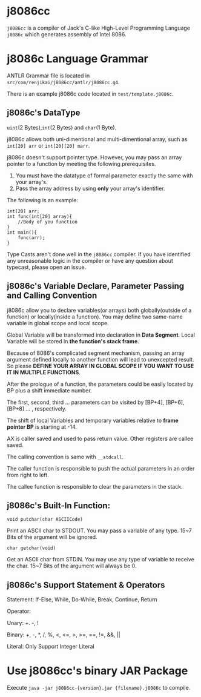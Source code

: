 # j8086cc

`j8086cc` is a compiler of Jack's C-like High-Level Programming Language `j8086c` which generates assembly of Intel 8086.

# j8086c Language Grammar

ANTLR Grammar file is located in `src/com/renjikai/j8086cc/antlr/j8086cc.g4`.

There is an example j8086c code located in `test/template.j8086c`.

## j8086c's DataType
`uint`(2 Bytes),`int`(2 Bytes) and `char`(1 Byte).

j8086c allows both uni-dimentional and multi-dimentional array, such as `int[20] arr` or `int[20][20] marr`. 

j8086c doesn't support pointer type. However, you may pass an array pointer to a function by meeting the following prerequisites.

1. You must have the datatype of formal parameter exactly the same with your array's.
2. Pass the array address by using **only** your array's identifier.

The following is an example:

```j8086c
int[20] arr;
int func(int[20] array){
	//Body of you function
}
int main(){
	func(arr);
}
```

Type Casts aren't done well in the `j8086cc` compiler. If you have identified any unreasonable logic in the compiler 
or have any question about typecast, please open an issue.

## j8086c's Variable Declare, Parameter Passing and Calling Convention
j8086c allow you to declare variables(or arrays) both globally(outside of a function) or locally(inside a function).
You may define two same-name variable in global scope and local scope.

Global Variable will be transformed into declaration in **Data Segment**.
Local Variable will be stored in **the function's stack frame**.

Because of 8086's complicated segment mechanism, passing an array argument defined locally to another function will lead to 
unexcepted result. So please **DEFINE YOUR ARRAY IN GLOBAL SCOPE IF YOU WANT TO USE IT IN MULTIPLE FUNCTIONS**.

After the prologue of a function, the parameters could be easily located by BP plus a shift immediate number.

The first, second, third ... parameters can be visited by [BP+4], [BP+6], [BP+8] ... , respectively.

The shift of local Variables and temporary variables relative to **frame pointer BP** is starting at -14.

AX is caller saved and used to pass return value. Other registers are callee saved.

The calling convention is same with `__stdcall`.

The caller function is responsible to push the actual parameters in an order from right to left.

The callee function is responsible to clear the parameters in the stack.

## j8086c's Built-In Function:

`void putchar(char ASCIICode)`

Print an ASCII char to STDOUT. You may pass a variable of any type. 15~7 Bits of the argument will be ignored. 

`char getchar(void)`

Get an ASCII char from STDIN. You may use any type of variable to receive the char. 
15~7 Bits of the argument will always be 0. 

## j8086c's Support Statement & Operators

Statement: If-Else, While, Do-While, Break, Continue, Return

Operator: 

Unary: +. -, !

Binary: +, -, *, /, %, <, <=, >, >=, ==, !=, &&, ||

Literal: Only Support Integer Literal

# Use j8086cc's binary JAR Package

Execute `java -jar j8086cc-{version}.jar {filename}.j8086c` to compile.